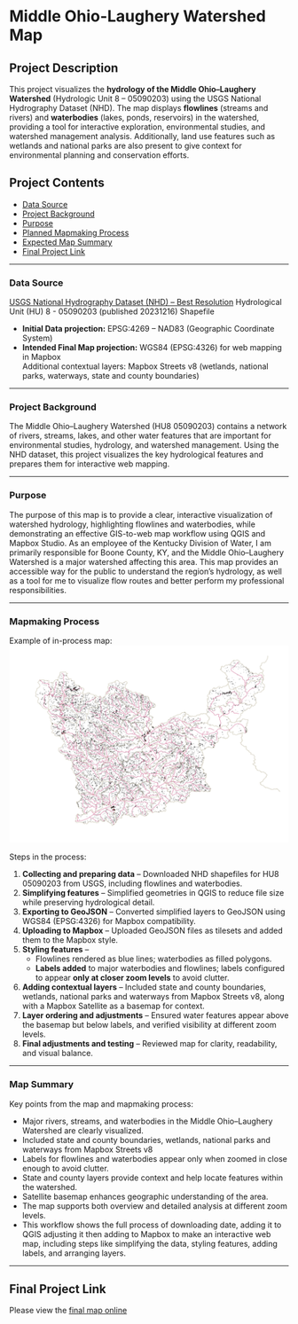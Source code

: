 # Middle Ohio-Laughery Watershed Map

## Project Description

This project visualizes the **hydrology of the Middle Ohio–Laughery Watershed** (Hydrologic Unit 8 – 05090203) using the USGS National Hydrography Dataset (NHD). The map displays **flowlines** (streams and rivers) and **waterbodies** (lakes, ponds, reservoirs) in the watershed, providing a tool for interactive exploration, environmental studies, and watershed management analysis. Additionally, land use features such as wetlands and national parks are also present to give context for environmental planning and conservation efforts.


## Project Contents

- [Data Source](#data-source)
- [Project Background](#project-background)
- [Purpose](#purpose)
- [Planned Mapmaking Process](#planned-mapmaking-process)
- [Expected Map Summary](#expected-map-summary)
- [Final Project Link](#final-project-link)

***

### Data Source

[USGS National Hydrography Dataset (NHD) – Best Resolution](https://apps.nationalmap.gov/downloader/) 
Hydrological Unit (HU) 8 - 05090203 (published 20231216) Shapefile

* **Initial Data projection:** EPSG:4269 – NAD83 (Geographic Coordinate System) 
* **Intended Final Map projection:** WGS84 (EPSG:4326) for web mapping in Mapbox  
Additional contextual layers: Mapbox Streets v8 (wetlands, national parks, waterways, state and county boundaries)

---

### Project Background

The Middle Ohio–Laughery Watershed (HU8 05090203) contains a network of rivers, streams, lakes, and other water features that are important for environmental studies, hydrology, and watershed management. Using the NHD dataset, this project visualizes the key hydrological features and prepares them for interactive web mapping.

---

### Purpose

The purpose of this map is to provide a clear, interactive visualization of watershed hydrology, highlighting flowlines and waterbodies, while demonstrating an effective GIS-to-web map workflow using QGIS and Mapbox Studio. As an employee of the Kentucky Division of Water, I am primarily responsible for Boone County, KY, and the Middle Ohio–Laughery Watershed is a major watershed affecting this area. This map provides an accessible way for the public to understand the region’s hydrology, as well as a tool for me to visualize flow routes and better perform my professional responsibilities.

---

### Mapmaking Process

Example of in-process map:  
![in process image](images/QGIS_Workflow.jpg)

Steps in the process:

1. **Collecting and preparing data** – Downloaded NHD shapefiles for HU8 05090203 from USGS, including flowlines and waterbodies.  
2. **Simplifying features** – Simplified geometries in QGIS to reduce file size while preserving hydrological detail.  
3. **Exporting to GeoJSON** – Converted simplified layers to GeoJSON using WGS84 (EPSG:4326) for Mapbox compatibility.  
4. **Uploading to Mapbox** – Uploaded GeoJSON files as tilesets and added them to the Mapbox style.  
5. **Styling features** – 
   - Flowlines rendered as blue lines; waterbodies as filled polygons.  
   - **Labels added** to major waterbodies and flowlines; labels configured to appear **only at closer zoom levels** to avoid clutter.  
6. **Adding contextual layers** – Included state and county boundaries, wetlands, national parks and waterways from Mapbox Streets v8, along with a Mapbox Satellite as a basemap for context.  
7. **Layer ordering and adjustments** – Ensured water features appear above the basemap but below labels, and verified visibility at different zoom levels.  
8. **Final adjustments and testing** – Reviewed map for clarity, readability, and visual balance.
---

### Map Summary

Key points from the map and mapmaking process:

- Major rivers, streams, and waterbodies in the Middle Ohio–Laughery Watershed are clearly visualized.  
- Included state and county boundaries, wetlands, national parks and waterways from Mapbox Streets v8
- Labels for flowlines and waterbodies appear only when zoomed in close enough to avoid clutter.  
- State and county layers provide context and help locate features within the watershed.  
- Satellite basemap enhances geographic understanding of the area.  
- The map supports both overview and detailed analysis at different zoom levels.  
- This workflow shows the full process of downloading date, adding it to QGIS adjusting it then adding to Mapbox to make an interactive web map, including steps like simplifying the data, styling features, adding labels, and arranging layers.

---

## Final Project Link

Please view the [final map online](https://annayoung4.github.io/ukmap671-final_map_project-2025/)


